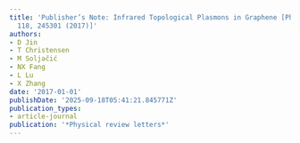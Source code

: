 ```yaml
---
title: 'Publisher’s Note: Infrared Topological Plasmons in Graphene [Phys. Rev. Lett.
  118, 245301 (2017)]'
authors:
- D Jin
- T Christensen
- M Soljačić
- NX Fang
- L Lu
- X Zhang
date: '2017-01-01'
publishDate: '2025-09-18T05:41:21.845771Z'
publication_types:
- article-journal
publication: '*Physical review letters*'
---
```

